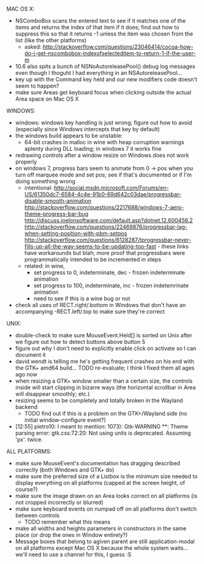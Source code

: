 MAC OS X:
- NSComboBox scans the entered text to see if it matches one of the items and returns the index of that item if it does; find out how to suppress this so that it returns -1 unless the item was chosen from the list (like the other platforms)
	- asked: http://stackoverflow.com/questions/23046414/cocoa-how-do-i-get-nscombobox-indexofselecteditem-to-return-1-if-the-user-m
- 10.6 also spits a bunch of NSNoAutoreleasePool() debug log messages even though I thoguht I had everything in an NSAutoreleasePool...
- key up with the Command key held and our new modifiers code doesn't seem to happen?
- make sure Areas get keyboard focus when clicking outside the actual Area space on Mac OS X

WINDOWS:
- windows: windows key handling is just wrong; figure out how to avoid (especially since Windows intercepts that key by default)
- the windows build appears to be unstable:
	- 64-bit crashes in malloc in wine with heap corruption warnings aplenty during DLL loading; in windows 7 it works fine
- redrawing controls after a window resize on Windows does not work properly
- on windows 7, progress bars seem to animate from 0 -> pos when you turn off marquee mode and set pos; see if that's documented or if I'm doing something wrong
	- intentional: http://social.msdn.microsoft.com/Forums/en-US/61350dc7-6584-4c4e-91b0-69d642c03dae/progressbar-disable-smooth-animation http://stackoverflow.com/questions/2217688/windows-7-aero-theme-progress-bar-bug http://discuss.joelonsoftware.com/default.asp?dotnet.12.600456.2 http://stackoverflow.com/questions/22469876/progressbar-lag-when-setting-position-with-pbm-setpos http://stackoverflow.com/questions/6128287/tprogressbar-never-fills-up-all-the-way-seems-to-be-updating-too-fast - these links have workarounds but blah; more proof that progressbars were programmatically intended to be incremented in steps
	- related: in wine,
		- set progress to 0, indeterminate, dec - frozen indeterminate animation
		- set progress to 100, indeterminate, inc - frozen indetemrinate animation
		- need to see if this is a wine bug or not
- check all uses of RECT.right/.bottom in Windows that don't have an accompanying -RECT.left/.top to make sure they're correct

UNIX:
- double-check to make sure MouseEvent.Held[] is sorted on Unix after we figure out how to detect buttons above button 5
- figure out why I don't need to explicitly enable click on activate so I can document it
- david wendt is telling me he's getting frequent crashes on his end with the GTK+ amd64 build...
	TODO re-evaluate; I think I fixed them all ages ago now
- when resizing a GTK+ window smaller than a certain size, the controls inside will start clipping in bizarre ways (the horizontal scrollbar in Area will disappear smoothly; etc.)
- resizing seems to be completely and totally broken in the Wayland backend
	- TODO find out if this is a problem on the GTK+/Wayland side (no initial window-configure event?)
- [12:55] <myklgo> pietro10: I meant to mention: 1073): Gtk-WARNING **: Theme parsing error: gtk.css:72:20: Not using units is deprecated. Assuming 'px'.    twice.

ALL PLATFORMS:
- make sure MouseEvent's documentation has dragging described correctly (both Windows and GTK+ do)
- make sure the preferred size of a Listbox is the minimum size needed to display everything on all platforms (capped at the screen height, of course?)
- make sure the image drawn on an Area looks correct on all platforms (is not cropped incorrectly or blurred)
- make sure keyboard events on numpad off on all platforms don't switch between controls
	- TODO remember what this means
- make all widths and heights parameters in constructors in the same place (or drop the ones in Window entirely?)
- Message boxes that belong to agiven parent are still application-modal on all platforms except Mac OS X because the whole system waits... we'll need to use a channel for this, I guess :S
